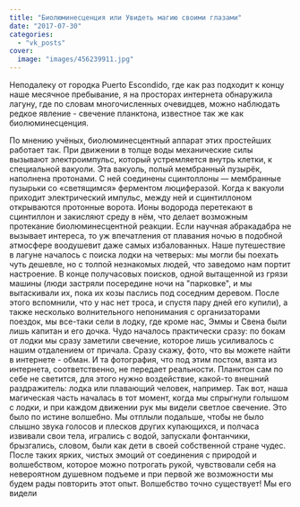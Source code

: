 ```yaml
---
title: "Биолюминесценция или Увидеть магию своими глазами"
date: "2017-07-30"
categories: 
  - "vk_posts"
cover:
  image: "images/456239911.jpg"
---
```


Неподалеку от городка Puerto Escondido, где как раз подходит к концу наше месячное пребывание, я на просторах интернета обнаружила лагуну, где по словам многочисленных очевидцев, можно наблюдать редкое явление - свечение планктона, известное так же как биолюминесценция.

<!--more-->

По мнению учёных, биолюминесцентный аппарат этих простейших работает так. При движении в толще воды механические силы вызывают электроимпульс, который устремляется внутрь клетки, к специальной вакуоли. Эта вакуоль, полый мембранный пузырёк, наполнена протонами. С ней соединены сцинтоллоны — мембранные пузырьки со «светящимся» ферментом люциферазой. Когда к вакуоли приходит электрический импульс, между ней и сцинтиллоном открываются протонные ворота. Ионы водорода перетекают в сцинтиллон и закисляют среду в нём, что делает возможным протекание биолюминесцентной реакции. Если научная абракадабра не вызывает интереса, то уж впечатления от плавания ночью в подобной атмосфере воодушевит даже самых избалованных. Наше путешествие в лагуне началось с поиска лодки на четверых: мы могли бы поехать чуть дешевле, но с толпой незнакомых людей, что заведомо нам портит настроение. В конце получасовых поисков, одной вытащенной из грязи машины (люди застряли посередине ночи на "парковке", и мы вытаскивали их, пока их козы паслись под соседним деревом. После этого вспомнили, что у нас нет троса, и спустя пару дней его купили), а также несколько волнительного непонимания с организаторами поездок, мы все-таки сели в лодку, где кроме нас, Эммы и Свена были лишь капитан и его дочка. Чудо началось практически сразу: по бокам от лодки мы сразу заметили свечение, которое лишь усиливалось с нашим отдалением от причала. Сразу скажу, фото, что вы можете найти в интернете - обман. И та фотография, что под этим постом, взята из интернета, соответственно, не передает реальности. Планктон сам по себе не светится, для этого нужно воздействие, какой-то внешний раздражитель: лодка или плавающий человек, например. Так вот, наша магическая часть началась в тот момент, когда мы спрыгнули голышом с лодки, и при каждом движении рук мы видели светлое свечение. Это было по истине волшебно. Мы отплыли подальше, чтобы не было слышно звука голосов и плесков других купающихся, и полчаса извивали свои тела, игрались с водой, запускали фонтанчики, брызгались, словом, были как дети в своей собственной стране чудес. После таких ярких, чистых эмоций от соединения с природой и волшебством, которое можно потрогать рукой, чувствовали себя на невероятном душевном подъеме и при первой же возможности мы будем рады повторить этот опыт. Волшебство точно существует! Мы его видели
